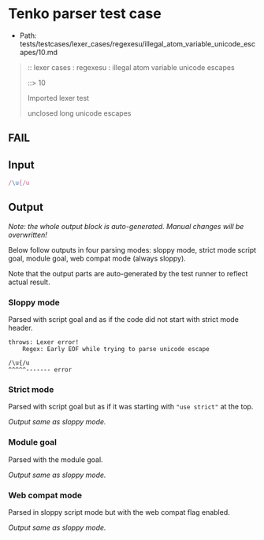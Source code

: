 # Tenko parser test case

- Path: tests/testcases/lexer_cases/regexesu/illegal_atom_variable_unicode_escapes/10.md

> :: lexer cases : regexesu : illegal atom variable unicode escapes
>
> ::> 10
>
> Imported lexer test
>
> unclosed long unicode escapes

## FAIL

## Input

`````js
/\u{/u
`````

## Output

_Note: the whole output block is auto-generated. Manual changes will be overwritten!_

Below follow outputs in four parsing modes: sloppy mode, strict mode script goal, module goal, web compat mode (always sloppy).

Note that the output parts are auto-generated by the test runner to reflect actual result.

### Sloppy mode

Parsed with script goal and as if the code did not start with strict mode header.

`````
throws: Lexer error!
    Regex: Early EOF while trying to parse unicode escape

/\u{/u
^^^^^------- error
`````

### Strict mode

Parsed with script goal but as if it was starting with `"use strict"` at the top.

_Output same as sloppy mode._

### Module goal

Parsed with the module goal.

_Output same as sloppy mode._

### Web compat mode

Parsed in sloppy script mode but with the web compat flag enabled.

_Output same as sloppy mode._
